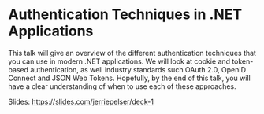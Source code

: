 # Authentication Techniques in .NET Applications

This talk will give an overview of the different authentication techniques that you can use in modern .NET applications. We will look at cookie and token-based authentication, as well industry standards such OAuth 2.0, OpenID Connect and JSON Web Tokens. Hopefully, by the end of this talk, you will have a clear understanding of when to use each of these approaches.

Slides: https://slides.com/jerriepelser/deck-1
